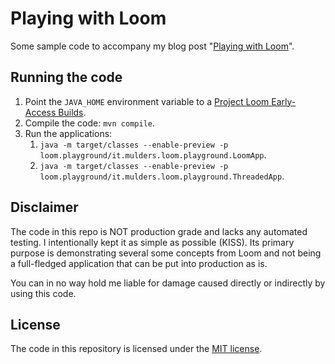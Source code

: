 # Playing with Loom
Some sample code to accompany my blog post "[Playing with Loom](https://maarten.mulders.it/2022/03/playing-with-loom/)".

## Running the code
1. Point the `JAVA_HOME` environment variable to a [Project Loom Early-Access Builds](https://jdk.java.net/loom/).
1. Compile the code: `mvn compile`.
1. Run the applications:
    1. `java -m target/classes --enable-preview -p loom.playground/it.mulders.loom.playground.LoomApp`.
    1. `java -m target/classes --enable-preview -p loom.playground/it.mulders.loom.playground.ThreadedApp`.

## Disclaimer
The code in this repo is NOT production grade and lacks any automated testing.
I intentionally kept it as simple as possible (KISS).
Its primary purpose is demonstrating several some concepts from Loom and not being a full-fledged application that can be put into production as is.

You can in no way hold me liable for damage caused directly or indirectly by using this code.

## License
The code in this repository is licensed under the [MIT license](./LICENSE).
